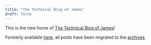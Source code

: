 ```yaml
---
title: "The Technical Blog of James"
draft: false
---
```


This is the new home of [The Technical Blog of James](/blog/)!

Formerly available [here](https://ttboj.wordpress.com/), all posts have been migrated to the [archives](archives/).
